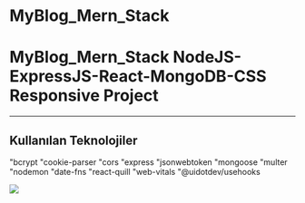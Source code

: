 # MyBlog_Mern_Stack

<h1>MyBlog_Mern_Stack NodeJS-ExpressJS-React-MongoDB-CSS Responsive Project</h1>

<hr>

<h2>Kullanılan Teknolojiler</h2>

<p>"bcrypt
    "cookie-parser
    "cors
    "express
    "jsonwebtoken
    "mongoose
    "multer
    "nodemon
    "date-fns
    "react-quill
    "web-vitals
    "@uidotdev/usehooks</p>

![](/client/public/screen-1.gif)
